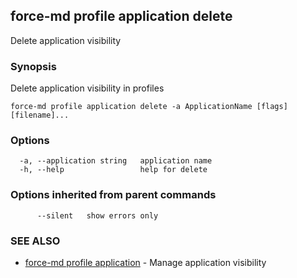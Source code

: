 ## force-md profile application delete

Delete application visibility

### Synopsis

Delete application visibility in profiles

```
force-md profile application delete -a ApplicationName [flags] [filename]...
```

### Options

```
  -a, --application string   application name
  -h, --help                 help for delete
```

### Options inherited from parent commands

```
      --silent   show errors only
```

### SEE ALSO

* [force-md profile application](force-md_profile_application.md)	 - Manage application visibility

